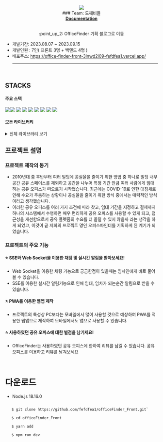 
<div align="center">
   <img src="https://github.com/fefdfea1/officeFinder_Front/assets/46808357/111bffea-89e6-4b5c-8dbd-2c26088d774b" />
   <br>
### Team: 도깨비들
   </div>
   <div align="center"><a href="https://www.notion.so/Pre-5cd11aff61c84b579a53126522e2a6d4" style="font-weight:bold;">Documentation</a>
   </div>
   <br>
   <p align="center">:point_up_2: OfficeFinder 기획 블로그로 이동 
   </p>

- 개발기간: 2023.08.07 ~ 2023.09.15
- 개발인원 : 7인( 프론트 3명 + 백엔드 4명 )
- 배포주소: https://office-finder-front-3lnwd2i09-fefdfea1.vercel.app/
   <hr  style="color:#9999;">
   <br>

## STACKS

#### 주요 스택

<img src="https://img.shields.io/badge/react-61DAFB?style=for-the-badge&logo=react&logoColor=black"><img src="https://img.shields.io/badge/github-181717?style=for-the-badge&logo=github&logoColor=white">
<img src="https://img.shields.io/badge/git-F05032?style=for-the-badge&logo=git&logoColor=white">
<img src="https://img.shields.io/badge/tailwind-06B6D4?style=for-the-badge&logo=tailwindcss&logoColor=white">
<img src="https://img.shields.io/badge/typescript-3178C6?style=for-the-badge&logo=typescript&logoColor=white">
<img src="https://img.shields.io/badge/reactquery-FF4154?style=for-the-badge&logo=reactquery&logoColor=white">
<img src="https://img.shields.io/badge/vite-646CFF?style=for-the-badge&logo=vite&logoColor=white">
<img src="https://img.shields.io/badge/daisyui-5A0EF8?style=for-the-badge&logo=daisyui&logoColor=white">
<img src="https://img.shields.io/badge/axios-5A29E4?style=for-the-badge&logo&logoColor=white">


#### 모든 라이브러리

   <details>
   <summary>전체 라이브러리 보기</summary>
      <ul>
         <li>chart.js: 차트 생성 라이브러리</li>
         <li>daisyui: Bootstrep과 같은 css 라이브러리</li>
         <li>date-fns: 생성한 날짜를 다른 형식으로 포멧하기위한 라이브러리</li>
         <li>event-source-polyfill: IE또한 지원하는 SSE 연결 라이브러리</li>
         <li>postcss: css의 호환성을 챙길 수 있는 라이브러리</li>
         <li>react-cookie: 리엑트에서 쿠키를 사용하기 위한 라이브러리</li>
         <li>react-daum-postcode: 간편하게 daum 우편번호 검색 서비스를 이용 할 수 있도록 해주는 라이브러리</li>
         <li>react-day-picker: 리엑트에서 캘린더를 쉽게 구현하게 해주는 라이브러리</li>
         <li>react-query: fetching, caching, 서버 데이터와의 동기화를 지원해주는 라이브러리</li>
         <li>react-icons: 리엑트에서 다양한 아이콘을 사용 할 수 있도록 지원하는 라이브러리</li>
         <li>react-slick: 리엑트에서 carousel을 간단하게 구현할 수 있도록 해주는 라이브러리</li>
         <li>react-router-dom: 리엑트의 라우팅 처리를 간단하게 해주는 라이브러리</li>
         <li>sockjs-client: websocket과 비슷하지만 전반적인 성능 상승, 크로스 브라우징을 지원하는 라이브러리</li>
         <li>stompjs: sockjs-client와 함께 사용되는 라이브러리로 구독, 메세지 전송, 연결등에 사용되는 라이브러리</li>
         <li>vite-plugin-html: vite 환경 index.html에서 환경변수를 사용하기 위한 라이브러리</li>
         <li>eslint: 코딩컨벤션을 일정하게 맞추기 위한 라이브러리</li>
         <li>prettier: 텍스트 작성의 통일성을 위한 라이브러리</li>
         <li>typescript: 추후 생길 수 있는 타입에 관한 오류를 개발단계에서 방지 할 수 있는 라이브러리</li>
      </ul>
   </details>
   
## 프로젝트 설명
### 프로젝트 제작의 동기
- 2010년대 중 후반부터 여러 빌딩에 공실율을 줄이기 위한 방법 중 하나로 빌딩 내부 공간 공유 스페이스를 제외하고 공간을 나누어 특정 기간 만큼 여러 사람에게 임대하는 공유 오피스가 떠오르기 시작했습니다. 최근에는 COVID-19로 인한 대침체로 인해 수요가 주춤하는 상황이나 공실율을 줄이기 위한 방식 중에서는 매력적인 방식이라고 생각했습니다.
- 이러한 공유 오피스를 여러 가지 조건에 따라 찾고, 임대 기간을 지정하고 결제까지 하나의 시스템에서 수행하면 매우 편리하게 공유 오피스를 사용할 수 있게 되고, 접근성을 개선함으로서 공유 플렛폼의 수요를 더 올릴 수 있지 않을까 라는 생각을 하게 되었고, 이것이 곧 저희의 프로젝트 명인 오피스파인더를 기획하게 된 계기가 되었습니다.
### 프로젝트의 주요 기능
#### :star: SSE와 Web Socket을 이용한 채팅 및 실시간 알림을 받아보세요!
- Web Socket을 이용한 채팅 기능으로 궁금한점이 있을때는 임차인에게 바로 물어볼 수 있습니다.
- SSE를 이용한 실시간 알림기능으로 인해 임대, 임차가 되는순간 알림으로 받을 수 있습니다.
#### :star: PWA를 이용한 웹앱 제작
- 프로젝트의 특성상 PC보다는 모바일에서 많이 사용할 것으로 예상하여 PWA를 적용한 웹앱으로 제작하여 모바일에서도 앱으로 사용할 수 있습니다.
#### :star: 사용하였던 공유 오피스에 대한 별점을 남기세요!
- OfficeFinder는 사용하였던 공유 오피스에 한하여 리뷰를 남길 수 있습니다. 공유 오피스를 이용하고 리뷰를 남겨보세요
<br>

# 다운로드

- Node.js 18.16.0

<code>
   $ git clone https://github.com/fefdfea1/officeFinder_Front.git`<br>
   $ cd officeFinder_Front<br>
   $ yarn add<br>
   $ npm run dev
</code>
